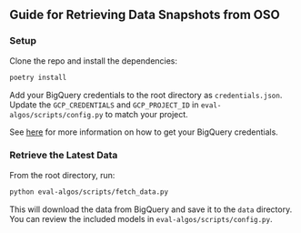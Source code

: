 ## Guide for Retrieving Data Snapshots from OSO

### Setup

Clone the repo and install the dependencies:

```bash
poetry install
```

Add your BigQuery credentials to the root directory as `credentials.json`. Update the `GCP_CREDENTIALS` and `GCP_PROJECT_ID` in `eval-algos/scripts/config.py` to match your project.

See [here](https://docs.opensource.observer/docs/get-started/bigquery) for more information on how to get your BigQuery credentials.

### Retrieve the Latest Data

From the root directory, run:

```bash
python eval-algos/scripts/fetch_data.py
```

This will download the data from BigQuery and save it to the `data` directory. You can review the included models in `eval-algos/scripts/config.py`.

